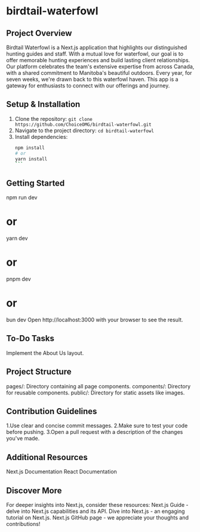 # birdtail-waterfowl

## Project Overview

Birdtail Waterfowl is a Next.js application that highlights our distinguished hunting guides and staff. With a mutual love for waterfowl, our goal is to offer memorable hunting experiences and build lasting client relationships. Our platform celebrates the team's extensive expertise from across Canada, with a shared commitment to Manitoba's beautiful outdoors. Every year, for seven weeks, we're drawn back to this waterfowl haven. This app is a gateway for enthusiasts to connect with our offerings and journey.

## Setup & Installation

1. Clone the repository: `git clone https://github.com/ChoiceOMG/birdtail-waterfowl.git`
2. Navigate to the project directory: `cd birdtail-waterfowl`
3. Install dependencies:
   ````bash
   npm install
   # or
   yarn install
   ```
   ````

## Getting Started

npm run dev

# or

yarn dev

# or

pnpm dev

# or

bun dev
Open http://localhost:3000 with your browser to see the result.

## To-Do Tasks

Implement the About Us layout.

## Project Structure

pages/: Directory containing all page components.
components/: Directory for reusable components.
public/: Directory for static assets like images.

## Contribution Guidelines

1.Use clear and concise commit messages.
2.Make sure to test your code before pushing.
3.Open a pull request with a description of the changes you've made.

## Additional Resources

Next.js Documentation
React Documentation

## Discover More

For deeper insights into Next.js, consider these resources:
Next.js Guide - delve into Next.js capabilities and its API.
Dive into Next.js - an engaging tutorial on Next.js.
Next.js GitHub page - we appreciate your thoughts and contributions!
